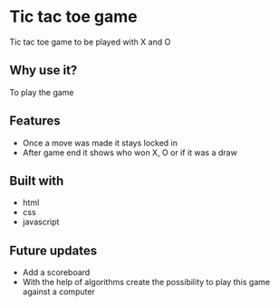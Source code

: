 # Tic tac toe game

Tic tac toe game to be played with X and O

 ## Why use it? 

To play the game

 ## Features

 * Once a move was made it stays locked in
 * After game end it shows who won X, O or if it was a draw

 ## Built with

 * html
 * css
 * javascript

 ## Future updates

 * Add a scoreboard 
 * With the help of algorithms create the possibility to play this game against a computer